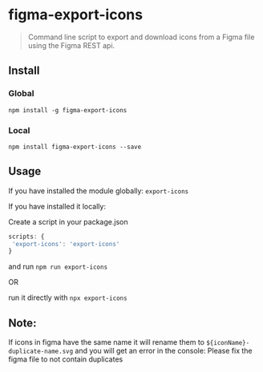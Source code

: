 # figma-export-icons

 > Command line script to export and download icons from a Figma file using the Figma REST api.
 
 ## Install
 ### Global
 `npm install -g figma-export-icons`
 ### Local
 `npm install figma-export-icons --save`
 
 ## Usage
 If you have installed the module globally:
 `export-icons`
 
 If you have installed it locally:
 
 Create a script in your package.json
 ```js
scripts: {
  'export-icons': 'export-icons'
}
```
and run `npm run export-icons`

OR

run it directly with `npx export-icons`
 
 
## Note:
 If icons in figma have the same name it will rename them to `${iconName}-duplicate-name.svg` and
 you will get an error in the console: Please fix the figma file to not contain duplicates
